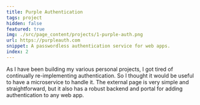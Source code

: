 ```yaml
---
title: Purple Authentication
tags: project
hidden: false
featured: true
img: ./src/page_content/projects/1-purple-auth.png
url: https://purpleauth.com
snippet: A passwordless authentication service for web apps.
index: 2
---
```

As I have been building my various personal projects, I got tired of continually re-implementing 
authentication. So I thought it would be useful to have a microservice to handle it. The external
page is very simple and straightforward, but it also has a robust backend and portal for
adding authentication to any web app.

[//]: # (img: https://f000.backblazeb2.com/file/rickhenrydev-files/img/projects/1-purple-auth.png)
